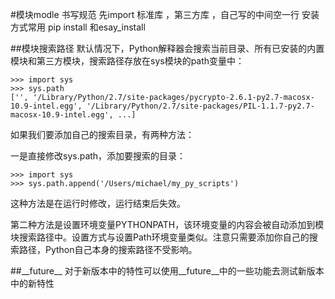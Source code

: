 #模块modle
书写规范 先import 标准库 ，第三方库 ，自己写的中间空一行
安装方式常用 pip install 和esay_install 

##模块搜索路径
默认情况下，Python解释器会搜索当前目录、所有已安装的内置模块和第三方模块，搜索路径存放在sys模块的path变量中：

    >>> import sys
    >>> sys.path
    ['', '/Library/Python/2.7/site-packages/pycrypto-2.6.1-py2.7-macosx-10.9-intel.egg', '/Library/Python/2.7/site-packages/PIL-1.1.7-py2.7-macosx-10.9-intel.egg', ...]

如果我们要添加自己的搜索目录，有两种方法：

一是直接修改sys.path，添加要搜索的目录：

    >>> import sys
    >>> sys.path.append('/Users/michael/my_py_scripts')

这种方法是在运行时修改，运行结束后失效。

第二种方法是设置环境变量PYTHONPATH，该环境变量的内容会被自动添加到模块搜索路径中。设置方式与设置Path环境变量类似。注意只需要添加你自己的搜索路径，Python自己本身的搜索路径不受影响。

##\_\_future__
对于新版本中的特性可以使用__future__中的一些功能去测试新版本中的新特性

